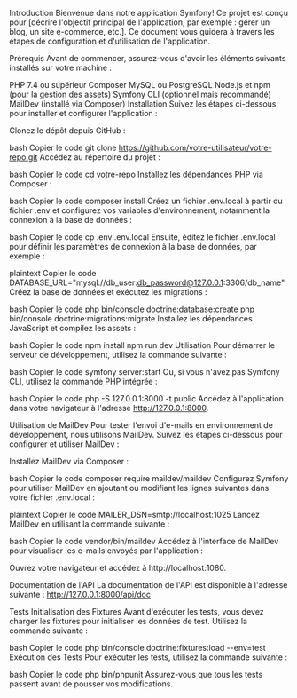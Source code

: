 Introduction
Bienvenue dans notre application Symfony! Ce projet est conçu pour [décrire l'objectif principal de l'application, par exemple : gérer un blog, un site e-commerce, etc.]. Ce document vous guidera à travers les étapes de configuration et d'utilisation de l'application.

Prérequis
Avant de commencer, assurez-vous d'avoir les éléments suivants installés sur votre machine :

PHP 7.4 ou supérieur
Composer
MySQL ou PostgreSQL
Node.js et npm (pour la gestion des assets)
Symfony CLI (optionnel mais recommandé)
MailDev (installé via Composer)
Installation
Suivez les étapes ci-dessous pour installer et configurer l'application :

Clonez le dépôt depuis GitHub :

bash
Copier le code
git clone https://github.com/votre-utilisateur/votre-repo.git
Accédez au répertoire du projet :

bash
Copier le code
cd votre-repo
Installez les dépendances PHP via Composer :

bash
Copier le code
composer install
Créez un fichier .env.local à partir du fichier .env et configurez vos variables d'environnement, notamment la connexion à la base de données :

bash
Copier le code
cp .env .env.local
Ensuite, éditez le fichier .env.local pour définir les paramètres de connexion à la base de données, par exemple :

plaintext
Copier le code
DATABASE_URL="mysql://db_user:db_password@127.0.0.1:3306/db_name"
Créez la base de données et exécutez les migrations :

bash
Copier le code
php bin/console doctrine:database:create
php bin/console doctrine:migrations:migrate
Installez les dépendances JavaScript et compilez les assets :

bash
Copier le code
npm install
npm run dev
Utilisation
Pour démarrer le serveur de développement, utilisez la commande suivante :

bash
Copier le code
symfony server:start
Ou, si vous n'avez pas Symfony CLI, utilisez la commande PHP intégrée :

bash
Copier le code
php -S 127.0.0.1:8000 -t public
Accédez à l'application dans votre navigateur à l'adresse http://127.0.0.1:8000.

Utilisation de MailDev
Pour tester l'envoi d'e-mails en environnement de développement, nous utilisons MailDev. Suivez les étapes ci-dessous pour configurer et utiliser MailDev :

Installez MailDev via Composer :

bash
Copier le code
composer require maildev/maildev
Configurez Symfony pour utiliser MailDev en ajoutant ou modifiant les lignes suivantes dans votre fichier .env.local :

plaintext
Copier le code
MAILER_DSN=smtp://localhost:1025
Lancez MailDev en utilisant la commande suivante :

bash
Copier le code
vendor/bin/maildev
Accédez à l'interface de MailDev pour visualiser les e-mails envoyés par l'application :

Ouvrez votre navigateur et accédez à http://localhost:1080.

Documentation de l'API
La documentation de l'API est disponible à l'adresse suivante : http://127.0.0.1:8000/api/doc

Tests
Initialisation des Fixtures
Avant d'exécuter les tests, vous devez charger les fixtures pour initialiser les données de test. Utilisez la commande suivante :

bash
Copier le code
php bin/console doctrine:fixtures:load --env=test
Exécution des Tests
Pour exécuter les tests, utilisez la commande suivante :

bash
Copier le code
php bin/phpunit
Assurez-vous que tous les tests passent avant de pousser vos modifications.
